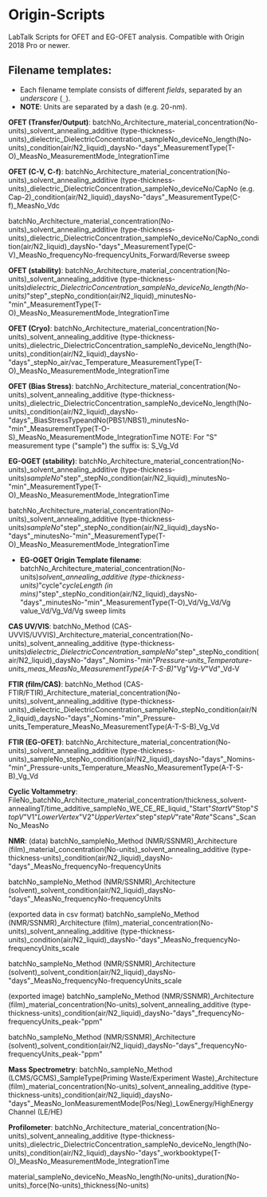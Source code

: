 # Origin-Scripts
LabTalk Scripts for OFET and EG-OFET analysis. Compatible with Origin 2018 Pro or newer.

## Filename templates:
- Each filename template consists of different *fields*, separated by an *underscore* (`_`).
- **NOTE**: Units are separated by a dash (e.g. 20-nm).

**OFET (Transfer/Output)**:
batchNo_Architecture_material_concentration(No-units)_solvent_annealing_additive (type-thickness-units)_dielectric_DielectricConcentration_sampleNo_deviceNo_length(No-units)_condition(air/N2_liquid)_daysNo-"days"_MeasurementType(T-O)_MeasNo_MeasurementMode_IntegrationTime

**OFET (C-V, C-f)**:
batchNo_Architecture_material_concentration(No-units)_solvent_annealing_additive (type-thickness-units)_dielectric_DielectricConcentration_sampleNo_deviceNo/CapNo (e.g. Cap-2)_condition(air/N2_liquid)_daysNo-"days"_MeasurementType(C-f)_MeasNo_Vdc

batchNo_Architecture_material_concentration(No-units)_solvent_annealing_additive (type-thickness-units)_dielectric_DielectricConcentration_sampleNo_deviceNo/CapNo_condition(air/N2_liquid)_daysNo-"days"_MeasurementType(C-V)_MeasNo_frequencyNo-frequencyUnits_Forward/Reverse sweep

**OFET (stability)**:
batchNo_Architecture_material_concentration(No-units)_solvent_annealing_additive (type-thickness-units)_dielectric_DielectricConcentration_sampleNo_deviceNo_length(No-units)_"step"_stepNo_condition(air/N2_liquid)_minutesNo-"min"_MeasurementType(T-O)_MeasNo_MeasurementMode_IntegrationTime

**OFET (Cryo)**:
batchNo_Architecture_material_concentration(No-units)_solvent_annealing_additive (type-thickness-units)_dielectric_DielectricConcentration_sampleNo_deviceNo_length(No-units)_condition(air/N2_liquid)_daysNo-"days"_stepNo_air/vac_Temperature_MeasurementType(T-O)_MeasNo_MeasurementMode_IntegrationTime

**OFET (Bias Stress)**:
batchNo_Architecture_material_concentration(No-units)_solvent_annealing_additive (type-thickness-units)_dielectric_DielectricConcentration_sampleNo_deviceNo_length(No-units)_condition(air/N2_liquid)_daysNo-"days"_BiasStressTypeandNo(PBS1/NBS1)_minutesNo-"min"_MeasurementType(T-O-S)_MeasNo_MeasurementMode_IntegrationTime
NOTE: For "S" measurement type ("sample") the suffix is: S_Vg_Vd

**EG-OGET (stability)**:
batchNo_Architecture_material_concentration(No-units)_solvent_annealing_additive (type-thickness-units)_sampleNo_"step"_stepNo_condition(air/N2_liquid)_minutesNo-"min"_MeasurementType(T-O)_MeasNo_MeasurementMode_IntegrationTime

batchNo_Architecture_material_concentration(No-units)_solvent_annealing_additive (type-thickness-units)_sampleNo_"step"_stepNo_condition(air/N2_liquid)_daysNo-"days"_minutesNo-"min"_MeasurementType(T-O)_MeasNo_MeasurementMode_IntegrationTime

 - **EG-OGET Origin Template filename**:
batchNo_Architecture_material_concentration(No-units)_solvent_annealing_additive (type-thickness-units)_"cycle"_cycleLength (in mins)_"step"_stepNo_condition(air/N2_liquid)_daysNo-"days"_minutesNo-"min"_MeasurementType(T-O)_Vd/Vg_Vd/Vg value_Vd/Vg_Vd/Vg sweep limits

**CAS UV/VIS**:
batchNo_Method (CAS-UVVIS/UVVIS)_Architecture_material_concentration(No-units)_solvent_annealing_additive (type-thickness-units)_dielectric_DielectricConcentration_sampleNo_"step"_stepNo_condition(air/N2_liquid)_daysNo-"days"_Nomins-"min"_Pressure-units_Temperature-units_meas_MeasNo_MeasurementType(A-T-S-B)_"Vg"_Vg-V_"Vd"_Vd-V

**FTIR (film/CAS)**:
batchNo_Method (CAS-FTIR/FTIR)_Architecture_material_concentration(No-units)_solvent_annealing_additive (type-thickness-units)_dielectric_DielectricConcentration_sampleNo_stepNo_condition(air/N2_liquid)_daysNo-"days"_Nomins-"min"_Pressure-units_Temperature_MeasNo_MeasurementType(A-T-S-B)_Vg_Vd

**FTIR (EG-OFET)**:
batchNo_Architecture_material_concentration(No-units)_solvent_annealing_additive (type-thickness-units)_sampleNo_stepNo_condition(air/N2_liquid)_daysNo-"days"_Nomins-"min"_Pressure-units_Temperature_MeasNo_MeasurementType(A-T-S-B)_Vg_Vd

**Cyclic Voltammetry**:
FileNo_batchNo_Architecture_material_concentration/thickness_solvent-annealingT/time_additive_sampleNo_WE_CE_RE_liquid_"Start"_StartV_"Stop"_StopV_"V1"_LowerVertex_"V2"_UpperVertex_"step"_stepV_"rate"_Rate_"Scans"_ScanNo_MeasNo

**NMR**:
(data)
batchNo_sampleNo_Method (NMR/SSNMR)_Architecture (film)_material_concentration(No-units)_solvent_annealing_additive (type-thickness-units)_condition(air/N2_liquid)_daysNo-"days"_MeasNo_frequencyNo-frequencyUnits

batchNo_sampleNo_Method (NMR/SSNMR)_Architecture (solvent)_solvent_condition(air/N2_liquid)_daysNo-"days"_MeasNo_frequencyNo-frequencyUnits


(exported data in csv format)
batchNo_sampleNo_Method (NMR/SSNMR)_Architecture (film)_material_concentration(No-units)_solvent_annealing_additive (type-thickness-units)_condition(air/N2_liquid)_daysNo-"days"_MeasNo_frequencyNo-frequencyUnits_scale

batchNo_sampleNo_Method (NMR/SSNMR)_Architecture (solvent)_solvent_condition(air/N2_liquid)_daysNo-"days"_MeasNo_frequencyNo-frequencyUnits_scale


(exported image)
batchNo_sampleNo_Method (NMR/SSNMR)_Architecture (film)_material_concentration(No-units)_solvent_annealing_additive (type-thickness-units)_condition(air/N2_liquid)_daysNo-"days"_frequencyNo-frequencyUnits_peak-"ppm"

batchNo_sampleNo_Method (NMR/SSNMR)_Architecture (solvent)_solvent_condition(air/N2_liquid)_daysNo-"days"_frequencyNo-frequencyUnits_peak-"ppm"


**Mass Spectrometry**:
batchNo_sampleNo_Method (LCMS/GCMS)_SampleType(Priming Waste/Experiment Waste)_Architecture (film)_material_concentration(No-units)_solvent_annealing_additive (type-thickness-units)_condition(air/N2_liquid)_daysNo-"days"_MeasNo_IonMeasurementMode(Pos/Neg)_LowEnergy/HighEnergy Channel (LE/HE)


**Profilometer**:
batchNo_Architecture_material_concentration(No-units)_solvent_annealing_additive (type-thickness-units)_dielectric_DielectricConcentration_sampleNo_deviceNo_length(No-units)_condition(air/N2_liquid)_daysNo-"days"_workbooktype(T-O)_MeasNo_MeasurementMode_IntegrationTime

material_sampleNo_deviceNo_MeasNo_length(No-units)_duration(No-units)_force(No-units)_thickness(No-units)
